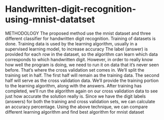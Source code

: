 # Handwritten-digit-recognition-using-mnist-datatset
METHODOLOGY
The proposed method use the mnist dataset and three different classifier for handwritten digit recognition.
Training of datasets is done. Training data is used by the learning algorithm, usually in a supervised learning model, to increase accuracy
The label (answer) is provided for each row in the dataset, so the algorithm can learn which data corresponds to which handwritten digit.
However, in order to really know how well the program is doing, we need to run it on data that it’s never seen before. That’s where the cross validation set comes in.
We’ll split the training set in half. The first half will remain as the training data. The second half will serve as the cross validation data. We’ll provide the training portion to the learning algorithm, along with the answers.
After training has completed, we’ll run the algorithm again on our cross validation data to see just how accurate the solution really is. Since we have the digit labels (answers) for both the training and cross validation sets, we can calculate an accuracy percentage.
Using the above technique, we can compare different learning algorithm and find best algorithm for mnist dataset 






